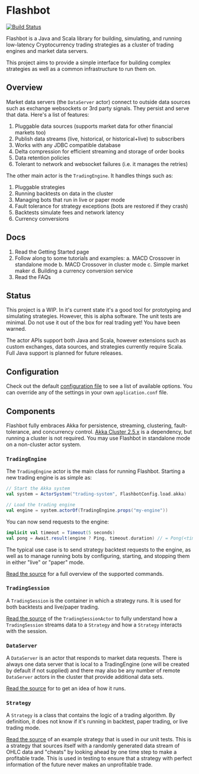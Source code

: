 # Flashbot
[![Build Status](https://travis-ci.org/infixtrading/flashbot.svg?branch=master)](https://travis-ci.org/infixtrading/flashbot)

Flashbot is a Java and Scala library for building, simulating, and running low-latency Cryptocurrency trading strategies as a cluster of trading engines and market data servers.

This project aims to provide a simple interface for building complex strategies as well as a common infrastructure to run them on.

## Overview
Market data servers (the `DataServer` actor) connect to outside data sources such as exchange websockets or 3rd party signals. They persist and serve that data. Here's a list of features:

  1. Pluggable data sources (supports market data for other financial markets too)
  2. Publish data streams (live, historical, or historical+live) to subscribers
  3. Works with any JDBC compatible database
  4. Delta compression for efficient streaming and storage of order books
  5. Data retention policies
  6. Tolerant to network and websocket failures (i.e. it manages the retries)

The other main actor is the `TradingEngine`. It handles things such as:

  1. Pluggable strategies
  2. Running backtests on data in the cluster
  3. Managing bots that run in live or paper mode
  4. Fault tolerance for strategy exceptions (bots are restored if they crash)
  5. Backtests simulate fees and network latency
  6. Currency conversions

## Docs

  1. Read the Getting Started page
  2. Follow along to some tutorials and examples:
    a. MACD Crossover in standalone mode
    b. MACD Crossover in cluster mode
    c. Simple market maker
    d. Building a currency conversion service
  3. Read the FAQs

## Status
This project is a WIP. In it's current state it's a good tool for prototyping and simulating strategies. However, this is alpha software. The unit tests are minimal. Do not use it out of the box for real trading yet! You have been warned.

The actor APIs support both Java and Scala, however extensions such as custom exchanges, data sources, and strategies currently require Scala. Full Java support is planned for future releases.

## Configuration
Check out the default [configuration file](https://github.com/infixtrading/flashbot/blob/master/modules/server/src/main/resources/reference.conf) to see a list of available options. You can override any of the settings in your own `application.conf` file.

## Components
Flashbot fully embraces Akka for persistence, streaming, clustering, fault-tolerance, and concurrency control. [Akka Cluster 2.5.x](https://doc.akka.io/docs/akka/2.5/index-cluster.html) is a dependency, but running a cluster is not required. You may use Flashbot in standalone mode on a non-cluster actor system.

### `TradingEngine`
The `TradingEngine` actor is the main class for running Flashbot. Starting a new trading engine is as simple as:
```scala
// Start the Akka system
val system = ActorSystem("trading-system", FlashbotConfig.load.akka)

// Load the trading engine
val engine = system.actorOf(TradingEngine.props("my-engine"))
```

You can now send requests to the engine:
```scala
implicit val timeout = Timeout(5 seconds)
val pong = Await.result(engine ? Ping, timeout.duration) // = Pong(<timestamp>)
```

The typical use case is to send strategy backtest requests to the engine, as well as to manage running bots by configuring, starting, and stopping them in either "live" or "paper" mode.

[Read the source](https://github.com/infixtrading/flashbot/blob/master/modules/server/src/main/scala/com/infixtrading/flashbot/engine/TradingEngine.scala) for a full overview of the supported commands.

### `TradingSession`
A `TradingSession` is the container in which a strategy runs. It is used for both backtests and live/paper trading.

[Read the source](https://github.com/infixtrading/flashbot/blob/master/modules/server/src/main/scala/com/infixtrading/flashbot/engine/TradingSessionActor.scala) of the `TradingSessionActor` to fully understand how a `TradingSession` streams data to a `Strategy` and how a `Strategy` interacts with the session.


### `DataServer`
A `DataServer` is an actor that responds to market data requests. There is always one data server that is local to a TradingEngine (one will be created by default if not supplied) and there may also be any number of remote `DataServer` actors in the cluster that provide additional data sets.

[Read the source](https://github.com/infixtrading/flashbot/blob/master/modules/server/src/main/scala/com/infixtrading/flashbot/engine/DataServer.scala) for to get an idea of how it runs.

### `Strategy`
A `Strategy` is a class that contains the logic of a trading algorithm. By definition, it does not know if it's running in backtest, paper trading, or live trading mode.

[Read the source](https://github.com/infixtrading/flashbot/blob/master/modules/tests/jvm/src/main/scala/strategies/LookAheadCandleStrategy.scala) of an example strategy that is used in our unit tests. This is a strategy that sources itself with a randomly generated data stream of OHLC data and "cheats" by looking ahead by one time step to make a profitable trade. This is used in testing to ensure that a strategy with perfect information of the future never makes an unprofitable trade.

